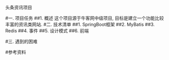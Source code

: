 头条资讯项目

#一. 项目任务
##1. 概述
这个项目源于牛客网中级项目, 目标是建立一个功能比较丰富的资讯类网站.
#二. 技术清单
##1. SpringBoot框架
##2. MyBatis
##3. Redis
##4. 事件
##5. 设计模式
##6. 前端


#三. 遇到的困难

#参考资料
